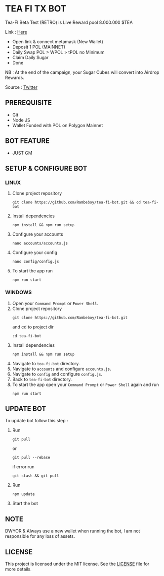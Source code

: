 # TEA FI TX BOT

Tea-FI Beta Test (RETRO) is Live
Reward pool 8.000.000 $TEA

Link : [Here](app.tea-fi.com/)
- Open link & connect metamask (New Wallet)
- Deposit 1 POL (MAINNET)
- Daily Swap POL > WPOL > tPOL no Minimum
- Claim Daily Sugar
- Done

NB :
At the end of the campaign, your Sugar Cubes will convert into Airdrop Rewards.

Source : [Twitter](https://x.com/TeaFi_Official/status/1883152850374557883?t=PyiLO35Ntms_xYB_qsd_kA&s=19)

## PREREQUISITE

- Git
- Node JS
- Wallet Funded with POL on Polygon Mainnet

## BOT FEATURE

- JUST GM

## SETUP & CONFIGURE BOT

### LINUX

1. Clone project repository
   ```
   git clone https://github.com/Rambeboy/tea-fi-bot.git && cd tea-fi-bot
   ```
2. Install dependencies
   ```
   npm install && npm run setup
   ```
3. Configure your accounts
   ```
   nano accounts/accounts.js
   ```
4. Configure your config
   ```
   nano config/config.js
   ```
5. To start the app run
   ```
   npm run start
   ```
   
### WINDOWS

1. Open your `Command Prompt` or `Power Shell`.
2. Clone project repository
   ```
   git clone https://github.com/Rambeboy/tea-fi-bot.git
   ```
   and cd to project dir
   ```
   cd tea-fi-bot
   ```
3. Install dependencies 
   ```
   npm install && npm run setup
   ```
5. Navigate to `tea-fi-bot` directory. 
6. Navigate to `accounts` and configure `accounts.js`.
7. Navigate to `config` and configure `config.js`.
8. Back to `tea-fi-bot` directory. 
9. To start the app open your `Command Prompt` or `Power Shell` again and run
    ```
    npm run start
    ```

## UPDATE BOT

To update bot follow this step :
1. Run
   ```
   git pull
   ```
   or
   ```
   git pull --rebase
   ```
   if error run
   ```
   git stash && git pull
   ```
2. Run
   ```
   npm update
   ```
2. Start the bot

## NOTE

DWYOR & Always use a new wallet when running the bot, I am not responsible for any loss of assets.

## LICENSE

This project is licensed under the MIT license. See the [LICENSE](LICENSE) file for more details.
